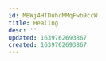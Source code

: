 ```yaml
---
id: MBWj4HTDuhcMMqFwb9ccW
title: Healing
desc: ''
updated: 1639762693867
created: 1639762693867
---
```


